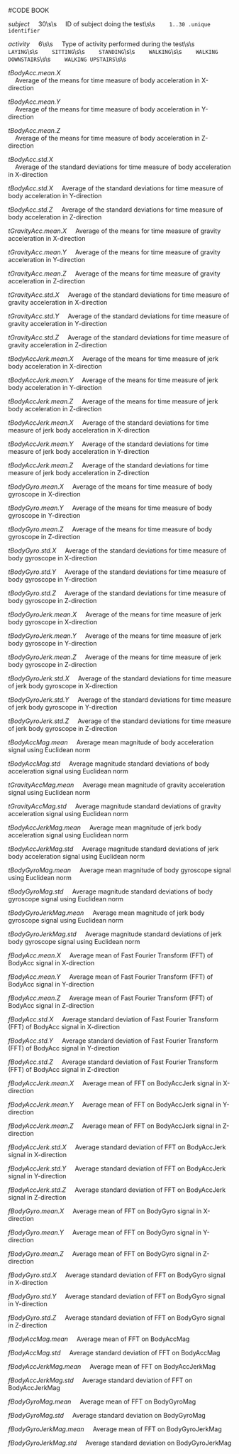 #CODE BOOK

_subject_	&nbsp;&nbsp;&nbsp;	  30\s\s
&nbsp;&nbsp;&nbsp;	  ID of subject doing the test\s\s
&nbsp;&nbsp;&nbsp;&nbsp;&nbsp;&nbsp;			    `1..30 .unique identifier`
			
_activity_		&nbsp;&nbsp;&nbsp;  6\s\s
&nbsp;&nbsp;&nbsp;	  Type of activity performed during the test\s\s
&nbsp;&nbsp;&nbsp;&nbsp;&nbsp;&nbsp;		    `LAYING`\s\s
&nbsp;&nbsp;&nbsp;&nbsp;&nbsp;&nbsp;		    `SITTING`\s\s
&nbsp;&nbsp;&nbsp;&nbsp;&nbsp;&nbsp;		    `STANDING`\s\s
&nbsp;&nbsp;&nbsp;&nbsp;&nbsp;&nbsp;		    `WALKING`\s\s
&nbsp;&nbsp;&nbsp;&nbsp;&nbsp;&nbsp;		    `WALKING DOWNSTAIRS`\s\s
&nbsp;&nbsp;&nbsp;&nbsp;&nbsp;&nbsp;		    `WALKING UPSTAIRS`\s\s
		
_tBodyAcc.mean.X_	
&nbsp;&nbsp;&nbsp;	  Average of the means for time measure of body acceleration in X-direction
	
_tBodyAcc.mean.Y_	
&nbsp;&nbsp;&nbsp;	  Average of the means for time measure of body acceleration in Y-direction
	
_tBodyAcc.mean.Z_	
&nbsp;&nbsp;&nbsp;	  Average of the means for time measure of body acceleration in Z-direction
	
_tBodyAcc.std.X_	
&nbsp;&nbsp;&nbsp;	  Average of the standard deviations for time measure of body acceleration in X-direction
	
_tBodyAcc.std.X_
&nbsp;&nbsp;&nbsp;	  Average of the standard deviations for time measure of body acceleration in Y-direction
	
_tBodyAcc.std.Z_
&nbsp;&nbsp;&nbsp;	  Average of the standard deviations for time measure of body acceleration in Z-direction
	
_tGravityAcc.mean.X_
&nbsp;&nbsp;&nbsp;	  Average of the means for time measure of gravity acceleration in X-direction
	
_tGravityAcc.mean.Y_
&nbsp;&nbsp;&nbsp;	  Average of the means for time measure of gravity acceleration in Y-direction
	
_tGravityAcc.mean.Z_
&nbsp;&nbsp;&nbsp;	  Average of the means for time measure of gravity acceleration in Z-direction
	
_tGravityAcc.std.X_
&nbsp;&nbsp;&nbsp;	  Average of the standard deviations for time measure of gravity acceleration in X-direction
	
_tGravityAcc.std.Y_
&nbsp;&nbsp;&nbsp;	  Average of the standard deviations for time measure of gravity acceleration in Y-direction
	
_tGravityAcc.std.Z_
&nbsp;&nbsp;&nbsp;	  Average of the standard deviations for time measure of gravity acceleration in Z-direction
	
_tBodyAccJerk.mean.X_
&nbsp;&nbsp;&nbsp;	  Average of the means for time measure of jerk body acceleration in X-direction
	
_tBodyAccJerk.mean.Y_
&nbsp;&nbsp;&nbsp;	  Average of the means for time measure of jerk body acceleration in Y-direction

_tBodyAccJerk.mean.Z_
&nbsp;&nbsp;&nbsp;	  Average of the means for time measure of jerk body acceleration in Z-direction

_tBodyAccJerk.mean.X_
&nbsp;&nbsp;&nbsp;	  Average of the standard deviations for time measure of jerk body acceleration in X-direction

_tBodyAccJerk.mean.Y_
&nbsp;&nbsp;&nbsp;	  Average of the standard deviations for time measure of jerk body acceleration in Y-direction

_tBodyAccJerk.mean.Z_
&nbsp;&nbsp;&nbsp;	  Average of the standard deviations for time measure of jerk body acceleration in Z-direction	
	
_tBodyGyro.mean.X_
&nbsp;&nbsp;&nbsp;	  Average of the means for time measure of body gyroscope in X-direction
	
_tBodyGyro.mean.Y_
&nbsp;&nbsp;&nbsp;	  Average of the means for time measure of body gyroscope in Y-direction
	
_tBodyGyro.mean.Z_
&nbsp;&nbsp;&nbsp;	  Average of the means for time measure of body gyroscope in Z-direction
	
_tBodyGyro.std.X_
&nbsp;&nbsp;&nbsp;	  Average of the standard deviations for time measure of body gyroscope in X-direction
	
_tBodyGyro.std.Y_
&nbsp;&nbsp;&nbsp;	  Average of the standard deviations for time measure of body gyroscope in Y-direction
	
_tBodyGyro.std.Z_
&nbsp;&nbsp;&nbsp;	  Average of the standard deviations for time measure of body gyroscope in Z-direction
	
_tBodyGyroJerk.mean.X_
&nbsp;&nbsp;&nbsp;	  Average of the means for time measure of jerk body gyroscope in X-direction
	
_tBodyGyroJerk.mean.Y_
&nbsp;&nbsp;&nbsp;	  Average of the means for time measure of jerk body gyroscope in Y-direction
	
_tBodyGyroJerk.mean.Z_
&nbsp;&nbsp;&nbsp;	  Average of the means for time measure of jerk body gyroscope in Z-direction
	
_tBodyGyroJerk.std.X_
&nbsp;&nbsp;&nbsp;	  Average of the standard deviations for time measure of jerk body gyroscope in X-direction
	
_tBodyGyroJerk.std.Y_
&nbsp;&nbsp;&nbsp;	  Average of the standard deviations for time measure of jerk body gyroscope in Y-direction
	
_tBodyGyroJerk.std.Z_
&nbsp;&nbsp;&nbsp;	  Average of the standard deviations for time measure of jerk body gyroscope in Z-direction
	
_tBodyAccMag.mean_
&nbsp;&nbsp;&nbsp;	  Average mean magnitude of body acceleration signal using Euclidean norm
	
_tBodyAccMag.std_
&nbsp;&nbsp;&nbsp;	  Average magnitude standard deviations of body acceleration signal using Euclidean norm

_tGravityAccMag.mean_
&nbsp;&nbsp;&nbsp;	  Average mean magnitude of gravity acceleration signal using Euclidean norm
	
_tGravityAccMag.std_
&nbsp;&nbsp;&nbsp;	  Average magnitude standard deviations of gravity acceleration signal using Euclidean norm
	
_tBodyAccJerkMag.mean_
&nbsp;&nbsp;&nbsp;	  Average mean magnitude of jerk body acceleration signal using Euclidean norm
	
_tBodyAccJerkMag.std_
&nbsp;&nbsp;&nbsp;	  Average magnitude standard deviations of jerk body acceleration signal using Euclidean norm	
	
_tBodyGyroMag.mean_
&nbsp;&nbsp;&nbsp;	  Average mean magnitude of body gyroscope signal using Euclidean norm
	
_tBodyGyroMag.std_
&nbsp;&nbsp;&nbsp;	  Average magnitude standard deviations of body gyroscope signal using Euclidean norm
	
_tBodyGyroJerkMag.mean_
&nbsp;&nbsp;&nbsp;	  Average mean magnitude of jerk body gyroscope signal using Euclidean norm
	
_tBodyGyroJerkMag.std_
&nbsp;&nbsp;&nbsp;	  Average magnitude standard deviations of jerk body gyroscope signal using Euclidean norm
	
_fBodyAcc.mean.X_
&nbsp;&nbsp;&nbsp;	  Average mean of Fast Fourier Transform (FFT) of BodyAcc signal in X-direction
	
_fBodyAcc.mean.Y_
&nbsp;&nbsp;&nbsp;	  Average mean of Fast Fourier Transform (FFT) of BodyAcc signal in Y-direction

_fBodyAcc.mean.Z_
&nbsp;&nbsp;&nbsp;	  Average mean of Fast Fourier Transform (FFT) of BodyAcc signal in Z-direction	
	
_fBodyAcc.std.X_
&nbsp;&nbsp;&nbsp;	  Average standard deviation of Fast Fourier Transform (FFT) of BodyAcc signal in X-direction
	
_fBodyAcc.std.Y_
&nbsp;&nbsp;&nbsp;	  Average standard deviation of Fast Fourier Transform (FFT) of BodyAcc signal in Y-direction
	
_fBodyAcc.std.Z_
&nbsp;&nbsp;&nbsp;	  Average standard deviation of Fast Fourier Transform (FFT) of BodyAcc signal in Z-direction
	
_fBodyAccJerk.mean.X_
&nbsp;&nbsp;&nbsp;	  Average mean of FFT on BodyAccJerk signal in X-direction

_fBodyAccJerk.mean.Y_
&nbsp;&nbsp;&nbsp;	  Average mean of FFT on BodyAccJerk signal in Y-direction

_fBodyAccJerk.mean.Z_
&nbsp;&nbsp;&nbsp;	  Average mean of FFT on BodyAccJerk signal in Z-direction
	
_fBodyAccJerk.std.X_
&nbsp;&nbsp;&nbsp;	  Average standard deviation of FFT on BodyAccJerk signal in X-direction
	
_fBodyAccJerk.std.Y_
&nbsp;&nbsp;&nbsp;	  Average standard deviation of FFT on BodyAccJerk signal in Y-direction
	
_fBodyAccJerk.std.Z_
&nbsp;&nbsp;&nbsp;	  Average standard deviation of FFT on BodyAccJerk signal in Z-direction
	
_fBodyGyro.mean.X_
&nbsp;&nbsp;&nbsp;	  Average mean of FFT on BodyGyro signal in X-direction
	
_fBodyGyro.mean.Y_
&nbsp;&nbsp;&nbsp;	  Average mean of FFT on BodyGyro signal in Y-direction
	
_fBodyGyro.mean.Z_
&nbsp;&nbsp;&nbsp;	  Average mean of FFT on BodyGyro signal in Z-direction
	
_fBodyGyro.std.X_
&nbsp;&nbsp;&nbsp;	  Average standard deviation of FFT on BodyGyro signal in X-direction
	
_fBodyGyro.std.Y_
&nbsp;&nbsp;&nbsp;	  Average standard deviation of FFT on BodyGyro signal in Y-direction
	
_fBodyGyro.std.Z_
&nbsp;&nbsp;&nbsp;	  Average standard deviation of FFT on BodyGyro signal in Z-direction
	
_fBodyAccMag.mean_
&nbsp;&nbsp;&nbsp;	  Average mean of FFT on BodyAccMag
	
_fBodyAccMag.std_
&nbsp;&nbsp;&nbsp;	  Average standard deviation of FFT on BodyAccMag
	
_fBodyAccJerkMag.mean_
&nbsp;&nbsp;&nbsp;	  Average mean of FFT on BodyAccJerkMag
	
_fBodyAccJerkMag.std_
&nbsp;&nbsp;&nbsp;	  Average standard deviation of FFT on BodyAccJerkMag
	
_fBodyGyroMag.mean_
&nbsp;&nbsp;&nbsp;	  Average mean of FFT on BodyGyroMag
	
_fBodyGyroMag.std_
&nbsp;&nbsp;&nbsp;	  Average standard deviation on BodyGyroMag
	
_fBodyGyroJerkMag.mean_
&nbsp;&nbsp;&nbsp;	  Average mean of FFT on BodyGyroJerkMag
	
_fBodyGyroJerkMag.std_
&nbsp;&nbsp;&nbsp;	  Average standard deviation on BodyGyroJerkMag
